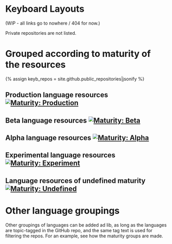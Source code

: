 # Keyboard Layouts

(WIP - all links go to nowhere / 404 for now.)

Private repositories are not listed.

# Grouped according to maturity of the resources

{% assign keyb_repos = site.github.public_repositories|jsonify %}

## Production language resources [![Maturity: Production](https://img.shields.io/badge/Maturity-Production-brightgreen.svg)](MaturityClassification.html)

<div id="prod_keyboards" class="twocolumn" ></div>

## Beta language resources [![Maturity: Beta](https://img.shields.io/badge/Maturity-Beta-yellow.svg)](MaturityClassification.html)

<div id="beta_keyboards" class="twocolumn" ></div>

## Alpha language resources [![Maturity: Alpha](https://img.shields.io/badge/Maturity-Alpha-red.svg)](MaturityClassification.html)

<div id="alpha_keyboards" class="twocolumn" ></div>

## Experimental language resources [![Maturity: Experiment](https://img.shields.io/badge/Maturity-Experiment-black.svg)](MaturityClassification.html)

<div id="exper_keyboards" class="twocolumn" ></div>

## Language resources of undefined maturity [![Maturity: Undefined](https://img.shields.io/badge/Maturity-Undefined-lightgrey.svg)](MaturityClassification.html)

<div id="undef_keyboards" class="twocolumn" ></div>

# Other language groupings

Other groupings of languages can be added ad lib, as long as the languages are topic-tagged in the GitHub repo, and the same tag text is used for filtering the repos. For an example, see how the maturity groups are made.

<script src="/assets/js/langtable.js"></script>
<script>
const domProdLangs = document.querySelector('#prod_keyboards');
domProdLangs.appendChild(addUnorderedList({{keyb_repos}}, 'keyboard-', ['maturity-prod']))
</script>

<script>
const domBetaLangs = document.querySelector('#beta_keyboards');
domBetaLangs.appendChild(addUnorderedList({{keyb_repos}}, 'keyboard-', ['maturity-beta']))
</script>

<script>
const domAlphaLangs = document.querySelector('#alpha_keyboards');
domAlphaLangs.appendChild(addUnorderedList({{keyb_repos}}, 'keyboard-', ['maturity-alpha']))
</script>

<script>
const domExperLangs = document.querySelector('#exper_keyboards');
domExperLangs.appendChild(addUnorderedList({{keyb_repos}}, 'keyboard-', ['maturity-exper']))
</script>

<script>
const domUndefLangs = document.querySelector('#undef_keyboards');
domUndefLangs.appendChild(addNegUnorderedList({{keyb_repos}}, 'keyboard-', ['maturity-exper', 'maturity-beta', 'maturity-alpha', 'maturity-prod']))
</script>
